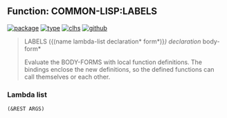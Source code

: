 ## Function: COMMON-LISP:LABELS
[![package](https://img.shields.io/badge/Package-COMMON--LISP-5f9ea0.svg?style=social&colorA=999999)](../) [![type](https://img.shields.io/badge/Type-Function-5f9ea0.svg?style=social&colorA=999999)](../#function) [![clhs](https://img.shields.io/badge/CLHS-LABELS-5f9ea0.svg?style=social&colorA=999999)](http://www.lispworks.com/documentation/HyperSpec/Body/s_flet_.htm) [![github](https://img.shields.io/badge/GitHub-View_the_source-5f9ea0.svg?style=social&colorA=999999&logo=github)](https://github.com/sbcl/sbcl/blob/master/src/compiler/info-functions.lisp/) 

> LABELS ({(name lambda-list declaration* form*)}*) declaration* body-form*
> 
> Evaluate the BODY-FORMS with local function definitions. The bindings enclose
> the new definitions, so the defined functions can call themselves or each
> other.

### Lambda list
```
(&REST ARGS)
```
